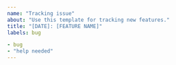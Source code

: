 ```yaml
---
name: "Tracking issue"
about: "Use this template for tracking new features."
title: "[DATE]: [FEATURE NAME]"
labels: bug

- bug
- "help needed"
---
```

